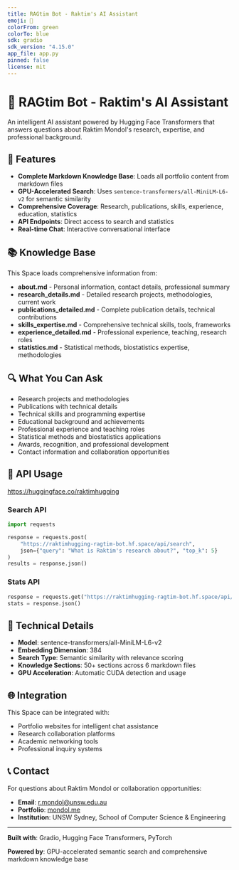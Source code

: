 ```yaml
---
title: RAGtim Bot - Raktim's AI Assistant
emoji: 🤖
colorFrom: green
colorTo: blue
sdk: gradio
sdk_version: "4.15.0"
app_file: app.py
pinned: false
license: mit
---
```


# 🤖 RAGtim Bot - Raktim's AI Assistant

An intelligent AI assistant powered by Hugging Face Transformers that answers questions about Raktim Mondol's research, expertise, and professional background.

## 🌟 Features

- **Complete Markdown Knowledge Base**: Loads all portfolio content from markdown files
- **GPU-Accelerated Search**: Uses `sentence-transformers/all-MiniLM-L6-v2` for semantic similarity
- **Comprehensive Coverage**: Research, publications, skills, experience, education, statistics
- **API Endpoints**: Direct access to search and statistics
- **Real-time Chat**: Interactive conversational interface

## 📚 Knowledge Base

This Space loads comprehensive information from:

- **about.md** - Personal information, contact details, professional summary
- **research_details.md** - Detailed research projects, methodologies, current work
- **publications_detailed.md** - Complete publication details, technical contributions
- **skills_expertise.md** - Comprehensive technical skills, tools, frameworks
- **experience_detailed.md** - Professional experience, teaching, research roles
- **statistics.md** - Statistical methods, biostatistics expertise, methodologies

## 🔍 What You Can Ask

- Research projects and methodologies
- Publications with technical details
- Technical skills and programming expertise
- Educational background and achievements
- Professional experience and teaching roles
- Statistical methods and biostatistics applications
- Awards, recognition, and professional development
- Contact information and collaboration opportunities

## 🚀 API Usage
https://huggingface.co/raktimhugging

### Search API
```python
import requests

response = requests.post(
    "https://raktimhugging-ragtim-bot.hf.space/api/search",
    json={"query": "What is Raktim's research about?", "top_k": 5}
)
results = response.json()
```

### Stats API
```python
response = requests.get("https://raktimhugging-ragtim-bot.hf.space/api/stats")
stats = response.json()
```

## 🔧 Technical Details

- **Model**: sentence-transformers/all-MiniLM-L6-v2
- **Embedding Dimension**: 384
- **Search Type**: Semantic similarity with relevance scoring
- **Knowledge Sections**: 50+ sections across 6 markdown files
- **GPU Acceleration**: Automatic CUDA detection and usage

## 🌐 Integration

This Space can be integrated with:
- Portfolio websites for intelligent chat assistance
- Research collaboration platforms
- Academic networking tools
- Professional inquiry systems

## 📞 Contact

For questions about Raktim Mondol or collaboration opportunities:
- **Email**: r.mondol@unsw.edu.au
- **Portfolio**: [mondol.me](https://mondol.me)
- **Institution**: UNSW Sydney, School of Computer Science & Engineering

---

**Built with**: Gradio, Hugging Face Transformers, PyTorch

**Powered by**: GPU-accelerated semantic search and comprehensive markdown knowledge base
